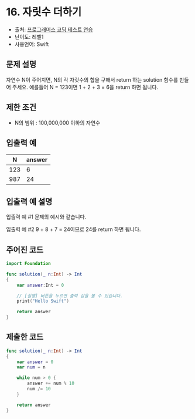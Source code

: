 # 16. 자릿수 더하기       

- 출처: [프로그래머스 코딩 테스트 연습](https://programmers.co.kr/learn/challenges)
- 난이도: 레벨1
- 사용언어: Swift



## 문제 설명  

자연수 N이 주어지면, N의 각 자릿수의 합을 구해서 return 하는 solution 함수를 만들어 주세요.
예를들어 N = 123이면 1 + 2 + 3 = 6을 return 하면 됩니다.



## 제한 조건   

- N의 범위 : 100,000,000 이하의 자연수



## 입출력 예  

| N   | answer |
| --- | ------ |
| 123 | 6      |
| 987 | 24     |



## 입출력 예 설명  

입출력 예 #1
문제의 예시와 같습니다.

입출력 예 #2
9 + 8 + 7 = 24이므로 24를 return 하면 됩니다.



## 주어진 코드  

~~~swift
import Foundation

func solution(_ n:Int) -> Int
{
    var answer:Int = 0

    // [실행] 버튼을 누르면 출력 값을 볼 수 있습니다.
    print("Hello Swift")

    return answer
}
~~~



## 제출한 코드  
  
~~~swift
func solution(_ n:Int) -> Int
{
    var answer = 0
    var num = n

    while num > 0 {
        answer += num % 10
        num /= 10
    }

    return answer
}
~~~
